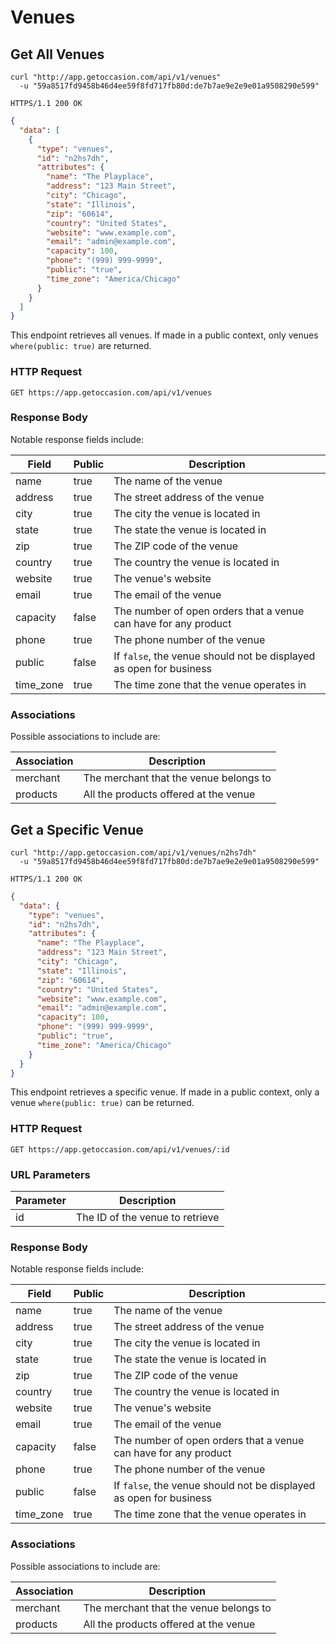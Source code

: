 # Venues

## Get All Venues

```shell
curl "http://app.getoccasion.com/api/v1/venues"
  -u "59a8517fd9458b46d4ee59f8fd717fb80d:de7b7ae9e2e9e01a9508290e599"
```

```http
HTTPS/1.1 200 OK
```

```json
{
  "data": [
    {
      "type": "venues",
      "id": "n2hs7dh",
      "attributes": {
        "name": "The Playplace",
        "address": "123 Main Street",
        "city": "Chicago",
        "state": "Illinois",
        "zip": "60614",
        "country": "United States",
        "website": "www.example.com",
        "email": "admin@example.com",
        "capacity": 100,
        "phone": "(999) 999-9999",
        "public": "true",
        "time_zone": "America/Chicago"
      }
    }
  ]
}
```

This endpoint retrieves all venues. If made in a public context, only venues `where(public: true)` are returned.

### HTTP Request

`GET https://app.getoccasion.com/api/v1/venues`

### Response Body

Notable response fields include:

Field | Public | Description
----- | ------ | -----------
name | true | The name of the venue
address | true | The street address of the venue
city | true | The city the venue is located in
state | true | The state the venue is located in
zip | true | The ZIP code of the venue
country | true | The country the venue is located in
website | true | The venue's website
email | true | The email of the venue
capacity | false | The number of open orders that a venue can have for any product
phone | true | The phone number of the venue
public | false | If `false`, the venue should not be displayed as open for business
time_zone | true | The time zone that the venue operates in

### Associations

Possible associations to include are:

Association | Description
----------- | -----------
merchant | The merchant that the venue belongs to
products | All the products offered at the venue

## Get a Specific Venue

```shell
curl "http://app.getoccasion.com/api/v1/venues/n2hs7dh"
  -u "59a8517fd9458b46d4ee59f8fd717fb80d:de7b7ae9e2e9e01a9508290e599"
```

```http
HTTPS/1.1 200 OK
```

```json
{
  "data": {
    "type": "venues",
    "id": "n2hs7dh",
    "attributes": {
      "name": "The Playplace",
      "address": "123 Main Street",
      "city": "Chicago",
      "state": "Illinois",
      "zip": "60614",
      "country": "United States",
      "website": "www.example.com",
      "email": "admin@example.com",
      "capacity": 100,
      "phone": "(999) 999-9999",
      "public": "true",
      "time_zone": "America/Chicago"
    }
  }
}
```

This endpoint retrieves a specific venue. If made in a public context, only a venue `where(public: true)` can be returned.

### HTTP Request

`GET https://app.getoccasion.com/api/v1/venues/:id`

### URL Parameters

Parameter | Description
--------- | -----------
id | The ID of the venue to retrieve

### Response Body

Notable response fields include:

Field | Public | Description
----- | ------ | -----------
name | true | The name of the venue
address | true | The street address of the venue
city | true | The city the venue is located in
state | true | The state the venue is located in
zip | true | The ZIP code of the venue
country | true | The country the venue is located in
website | true | The venue's website
email | true | The email of the venue
capacity | false | The number of open orders that a venue can have for any product
phone | true | The phone number of the venue
public | false | If `false`, the venue should not be displayed as open for business
time_zone | true | The time zone that the venue operates in

### Associations

Possible associations to include are:

Association | Description
----------- | -----------
merchant | The merchant that the venue belongs to
products | All the products offered at the venue
